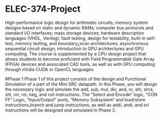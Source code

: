 # ELEC-374-Project
High-performance logic design for arithmetic circuits; memory system designs based on static and dynamic RAMs; computer bus protocols and standard I/O interfaces; mass storage devices; hardware description languages (VHDL, Verilog); fault testing, design for testability, built-in self-test, memory testing, and boundary¿scan architectures; asynchronous sequential circuit design; introduction to GPU architectures and GPU computing. The course is supplemented by a CPU design project that allows students to become proficient with Field Programmable Gate Array (FPGA) devices and associated CAD tools, as well as with GPU computing through nVidia CUDA or OpenCL languages.

#Phase 1
Phase 1 of this project consists of the design and Functional Simulation of a part of the Mini SRC datapath. In this Phase, you will design the necessary logic and simulate the add, sub, mul, div, and, or, shr, shra, shl, ror, rol, neg, and not instructions. The “Select and Encode” logic, “CON FF” Logic, “Input/Output” ports, “Memory Subsystem” and load/store instructions,branch and jump instructions, as well as addi, andi, and ori instructions will be designed and simulated in Phase 2.
